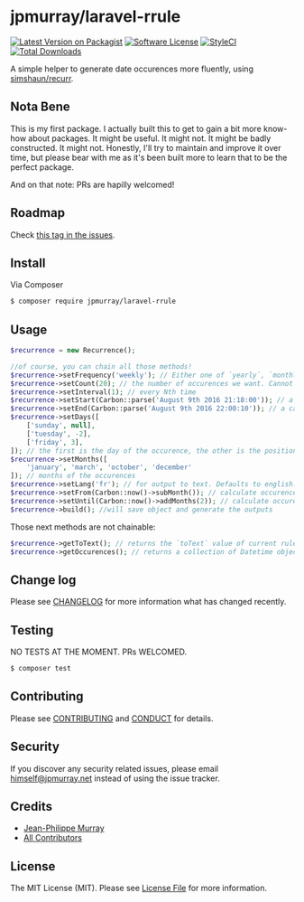 # jpmurray/laravel-rrule

[![Latest Version on Packagist][ico-version]][link-packagist]
[![Software License][ico-license]](LICENSE.md)
[![StyleCI](https://styleci.io/repos/65318014/shield)](https://styleci.io/repos/65318014)
[![Total Downloads][ico-downloads]][link-downloads]

A simple helper to generate date occurences more fluently, using [simshaun/recurr](https://github.com/simshaun/recurr/).

## Nota Bene
This is my first package. I actually built this to get to gain a bit more know-how about packages. It might be useful. It might not. It might be badly constructed. It might not. Honestly, I'll try to maintain and improve it over time, but please bear with me as it's been built more to learn that to be the perfect package.

And on that note: PRs are hapilly welcomed!

## Roadmap
Check [this tag in the issues](https://github.com/jpmurray/laravel-rrule/issues?q=is%3Aopen+is%3Aissue+label%3Aenhancement).

## Install

Via Composer

``` bash
$ composer require jpmurray/laravel-rrule
```

## Usage

``` php
$recurrence = new Recurrence();

//of course, you can chain all those methods!
$recurrence->setFrequency('weekly'); // Either one of `yearly`, `monthly`, `weekly`, `daily`, `hourly`, `minutly`, `secondly`
$recurrence->setCount(20); // the number of occurences we want. Cannot be used with `setUntil()`
$recurrence->setInterval(1); // every Nth time
$recurrence->setStart(Carbon::parse('August 9th 2016 21:18:00')); // a carbon object for when to start the occurences
$recurrence->setEnd(Carbon::parse('August 9th 2016 22:00:10')); // a carbon object for when to end the occurences
$recurrence->setDays([
	['sunday', null],
	['tuesday', -2],
	['friday', 3],
]); // the first is the day of the occurence, the other is the position (eg: -2: second to last; 3: third; null: not set)
$recurrence->setMonths([
	'january', 'march', 'october', 'december'
]); // months of the occurences
$recurrence->setLang('fr'); // for output to text. Defaults to english. Accepts ISO 639-1 language codes
$recurrence->setFrom(Carbon::now()->subMonth()); // calculate occurences from this date.
$recurrence->setUntil(Carbon::now()->addMonths(2)); // calculate occurences until this date. Cannot be used with `setCount()`
$recurrence->build(); //will save object and generate the outputs
```
Those next methods are not chainable:

```php
$recurrence->getToText(); // returns the `toText` value of current rules. eg: "weekly in January, March, October and December on the Sunday, 2nd to the last Tuesday and 3rd Friday for 5 times"
$recurrence->getOccurences(); // returns a collection of Datetime object for each occurence with current rules
```

## Change log

Please see [CHANGELOG](CHANGELOG.md) for more information what has changed recently.

## Testing

NO TESTS AT THE MOMENT. PRs WELCOMED.
``` bash
$ composer test
```

## Contributing

Please see [CONTRIBUTING](CONTRIBUTING.md) and [CONDUCT](CONDUCT.md) for details.

## Security

If you discover any security related issues, please email himself@jpmurray.net instead of using the issue tracker.

## Credits

- [Jean-Philippe Murray][link-author]
- [All Contributors][link-contributors]

## License

The MIT License (MIT). Please see [License File](LICENSE.md) for more information.

[ico-version]: https://img.shields.io/packagist/v/jpmurray/laravel-rrule.svg?style=flat-square
[ico-license]: https://img.shields.io/badge/license-MIT-brightgreen.svg?style=flat-square
[ico-travis]: https://img.shields.io/travis/jpmurray/laravel-rrule/master.svg?style=flat-square
[ico-scrutinizer]: https://img.shields.io/scrutinizer/coverage/g/jpmurray/laravel-rrule.svg?style=flat-square
[ico-code-quality]: https://img.shields.io/scrutinizer/g/jpmurray/laravel-rrule.svg?style=flat-square
[ico-downloads]: https://img.shields.io/packagist/dt/jpmurray/laravel-rrule.svg?style=flat-square

[link-packagist]: https://packagist.org/packages/jpmurray/laravel-rrule
[link-travis]: https://travis-ci.org/jpmurray/laravel-rrule
[link-scrutinizer]: https://scrutinizer-ci.com/g/jpmurray/laravel-rrule/code-structure
[link-code-quality]: https://scrutinizer-ci.com/g/jpmurray/laravel-rrule
[link-downloads]: https://packagist.org/packages/jpmurray/laravel-rrule
[link-author]: https://github.com/jpmurray
[link-contributors]: ../../contributors
